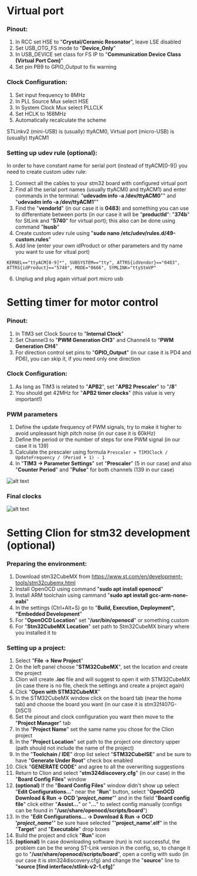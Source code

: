 # Virtual port

### Pinout:

1. In RCC set HSE to "**Crystal/Ceramic Resonator**", leave LSE disabled
2. Set USB_OTG_FS mode to "**Device_Only**"
3. In USB_DEVICE set class for FS IP to "**Communication Device Class (Virtual Port Com)**"
4. Set pin PB9 to GPIO_Output to fix warning

### Clock Configuration:

1. Set input frequency to 8MHz
2. In PLL Source Mux select HSE
3. In System Clock Mux select PLLCLK
4. Set HCLK to 168MHz
5. Automatically recalculate the scheme

STLinkv2 (mini-USB) is (usually) ttyACM0, Virtual port (micro-USB) is (usually) ttyACM1

### Setting up udev rule (optional):

In order to have constant name for serial port (instead of ttyACM[0-9]) you need to create custom udev rule:

1. Connect all the cables to your stm32 board with configured virtual port
2. Find all the serial port names (usually ttyACM0 and ttyACM1) and enter commands in the terminal: "**udevadm info -a /dev/ttyACM0**"" and "**udevadm info -a /dev/ttyACM1**""
3. Find the "**vendorId**" (in our case it is **0483**) and something you can use to differentiate between ports (in our case it will be "**productId**": "**374b**" for StLink and "**5740**" for virtual port); this also can be done using command "**lsusb**"
4. Create custom udev rule using "**sudo nano /etc/udev/rules.d/49-custom.rules**"
5. Add line (enter your own idProduct or other parameters and tty name you want to use for vitual port)
```
KERNEL=="ttyACM[0-9]*", SUBSYSTEM=="tty", ATTRS{idVendor}=="0483", ATTRS{idProduct}=="5740", MODE="0666", SYMLINK="ttyStmVP"
```
6. Unplug and plug again virtual port micro usb

# Setting timer for motor control

### Pinout:

1. In TIM3 set Clock Source to "**Internal Clock**"
2. Set Channel3 to "**PWM Generation CH3**" and Channel4 to "**PWM Generation CH4**"
3. For direction control set pins to "**GPIO_Output**" (in our case it is PD4 and PD6), you can skip it, if you need only one direction

### Clock Configuration:

1. As long as TIM3 is related to "**APB2**", set "**APB2 Prescaler**" to "**/8**"
2. You should get 42MHz for "**APB2 timer clocks**" (this value is very important!)

### PWM parameters

1. Define the update frequency of PWM signals, try to make it higher to avoid unpleasant high pitch noise (in our case it is 60kHz)
2. Define the period or the number of steps for one PWM signal (in our case it is 139)
3. Calculate the prescaler using formula ```Prescaler = TIM3Clock / UpdateFrequency / (Period + 1) - 1```
4. In "**TIM3 -> Parameter Settings**" set "**Prescaler**" (5 in our case) and also "**Counter Period**" and "**Pulse**" for both channels (139 in our case)

![alt text](https://github.com/MobileRoboticsSkoltech/AkulaControl/blob/release/v0.3.0/Images/TIM3.png)

### Final clocks

![alt text](https://github.com/MobileRoboticsSkoltech/AkulaControl/blob/release/v0.3.0/Images/Clock.png)

# Setting Clion for stm32 development (optional)

### Preparing the environment:

1. Download stm32CubeMX from https://www.st.com/en/development-tools/stm32cubemx.html
2. Install OpenOCD using command "**sudo apt install openocd**"
3. Install ARM toolchain using cammand "**sudo apt install gcc-arm-none-eabi**"
4. In the settings (Ctrl+Alt+S) go to "**Build, Execution, Deployment", "Embedded Development**"
5. For "**OpenOCD Location**" set "**/usr/bin/openocd**" or something custom
6. For "**Stm32CubeMX Location**" set path to Stm32CubeMX binary where you installed it to

### Setting up a project:

1. Select "**File -> New Project**"
2. On the left panel choose "**STM32CubeMX**", set the location and create the project
3. Clion will create **.ioc** file and will suggest to open it with STM32CubeMX (in case there is no file, check the settings and create a project again)
4. Click "**Open with STM32CubeMX**"
5. In the STM32CubeMX window click on the board tab (near the home tab) and choose the board you want (in our case it is stm32f407G-DISC1)
6. Set the pinout and clock configuration you want then move to the "**Project Manager**" tab
7. In the "**Project Name**" set the same name you chose for the Clion project
8. In the "**Project Location**" set path to the project one directory upper (path should not include the name of the project)
9. In the "**Toolchain / IDE**" drop list select "**STM32CubeISE**" and be sure to have "**Generate Under Root**" check box enabled
10. Click "**GENERATE CODE**" and agree to all the overwriting suggestions
11. Return to Clion and select "**stm324discovery.cfg**" (in our case) in the "**Board Config Files**" window
12. **(optional)** If the "**Board Config Files**" window didn't show up select "**Edit Configurations...**" near the "**Run**" button, select "**OpenOCD Download & Run -> OCD '*project_name*'**" and in the field "**Board config file**" click either "**Assist...**" or "**...**" to select config manually (configs can be found in "**/usr/share/openocd/scripts/board**")
13. In the "**Edit Configurations... -> Download & Run -> OCD '*project_name*'**" be sure have selected "**'project_name'.elf**" in the "**Target**" and "**Executable**" drop boxes
14. Build the project and click "**Run**" icon
15. **(optional)** In case downloading software (run) is not successful, the problem can be the wrong ST-Link version in the config, so, to change it go to "**/usr/share/openocd/scripts/board**", open a config with sudo (in our case it is stm324discovery.cfg) and change the "**source**" line to "**source [find interface/stlink-v2-1.cfg]**"
